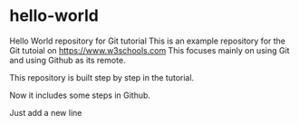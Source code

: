 # hello-world
Hello World repository for Git tutorial
This is an example repository for the Git tutoial on https://www.w3schools.com
This focuses mainly on using Git and using Github as its remote.

This repository is built step by step in the tutorial.

Now it includes some steps in Github.

Just add a new line

